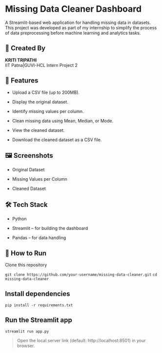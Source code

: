 # Missing Data Cleaner Dashboard

A Streamlit-based web application for handling missing data in datasets.
This project was developed as part of my internship to simplify the process of data preprocessing before machine learning and analytics tasks.

## 👤 Created By
**KRITI TRIPATHI**  
IIT Patna|GUVI-HCL Intern
Project 2

## 🚀 Features

- Upload a CSV file (up to 200MB).

- Display the original dataset.

- Identify missing values per column.

- Clean missing data using Mean, Median, or Mode.

- View the cleaned dataset.

- Download the cleaned dataset as a CSV file.

## 🖼️ Screenshots
- Original Dataset

- Missing Values per Column

- Cleaned Dataset

## 🛠️ Tech Stack

- Python

- Streamlit – for building the dashboard

- Pandas – for data handling

## 📂 How to Run

Clone this repository

`git clone https://github.com/your-username/missing-data-cleaner.git`
`cd missing-data-cleaner`


## Install dependencies

`pip install -r requirements.txt`


## Run the Streamlit app

`streamlit run app.py`


> Open the local server link (default: http://localhost:8501) in your browser.
